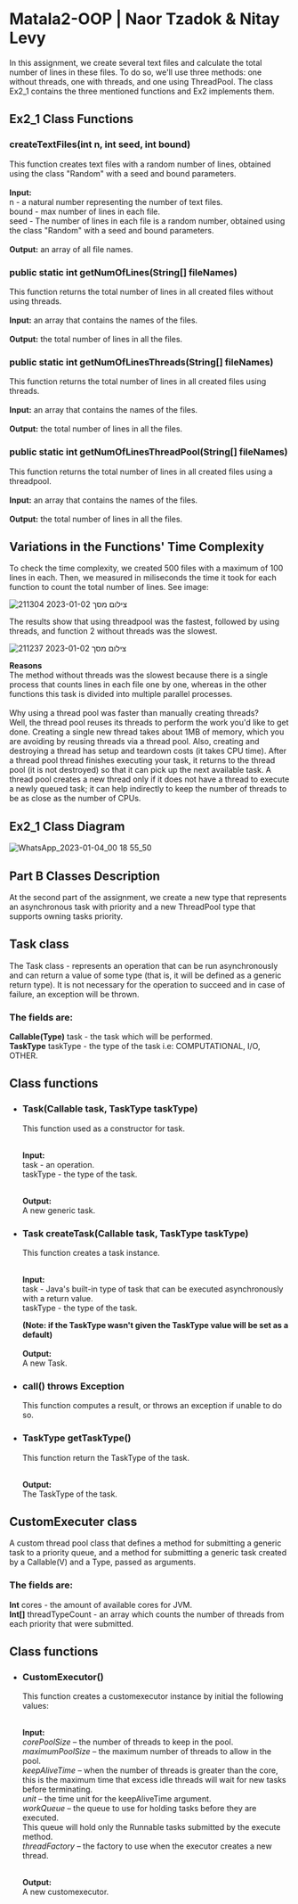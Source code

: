 # Matala2-OOP | Naor Tzadok & Nitay Levy
In this assignment, we create several text files and calculate the total number of lines in these files. To do so, we'll use three methods: one without threads, one with threads, and one using ThreadPool. The class Ex2_1 contains the three mentioned functions and Ex2 implements them.

## Ex2_1 Class Functions
### createTextFiles(int n, int seed, int bound)<br>
This function creates text files with a random number of lines, obtained using the class "Random" with a seed and bound parameters.<br><br>
**Input:**<br>
n - a natural number representing the number of text files.<br>
bound - max number of lines in each file.<br>
seed  - The number of lines in each file is a random number, obtained using the class "Random" with a seed and bound parameters.<br><br>
**Output:** an array of all file names.

### public static int getNumOfLines(String[] fileNames)<br>
This function returns the total number of lines in all created files without using threads.<br><br>
**Input:** an array that contains the names of the files.<br><br>
**Output:** the total number of lines in all the files.

### public static int getNumOfLinesThreads(String[] fileNames)<br>
This function returns the total number of lines in all created files using threads.<br><br>
**Input:** an array that contains the names of the files.<br><br>
**Output:** the total number of lines in all the files.

### public static int getNumOfLinesThreadPool(String[] fileNames)<br>
This function returns the total number of lines in all created files using a threadpool.<br><br>
**Input:** an array that contains the names of the files.<br><br>
**Output:** the total number of lines in all the files.

## Variations in the Functions' Time Complexity
To check the time complexity, we created 500 files with a maximum of 100 lines in each. Then, we measured in miliseconds the time it took for each function to count the total number of lines. See image:

![צילום מסך 2023-01-02 211304](https://user-images.githubusercontent.com/118196923/210635587-e342fee5-b83d-46e6-a7de-c7d2fb0a8e00.png)

The results show that using threadpool was the fastest, followed by using threads, and function 2 without threads was the slowest.

![צילום מסך 2023-01-02 211237](https://user-images.githubusercontent.com/118196923/210272717-842dc98b-5521-49d6-994a-c7960c549dc9.png)

**Reasons**<br>
The method without threads was the slowest because there is a single process that counts lines in each file one by one, whereas in the other functions this task is divided into multiple parallel processes.<br><br>
Why using a thread pool was faster than manually creating threads?<br>
Well, the thread pool reuses its threads to perform the work you'd like to get done. Creating a single new thread takes about 1MB of memory, which you are avoiding by reusing threads via a thread pool. Also, creating and destroying a thread has setup and teardown costs (it takes CPU time). After a thread pool thread finishes executing your task, it returns to the thread pool (it is not destroyed) so that it can pick up the next available task. A thread pool creates a new thread only if it does not have a thread to execute a newly queued task; it can help indirectly to keep the number of threads to be as close as the number of CPUs.

## Ex2_1 Class Diagram
![WhatsApp_2023-01-04_00 18 55_50](https://user-images.githubusercontent.com/118196923/210634669-1c48fcdf-744a-44cc-9896-5fd070598c63.jpg)

## Part B Classes Description
At the second part of the assignment, we create a new type that represents an asynchronous task with priority and a new ThreadPool type that supports owning tasks
priority.

## Task class
The Task class - represents an operation that can be run asynchronously and can return a value of some type (that is, it will be defined as a generic return type). It is not necessary for the operation to succeed and in case of failure, an exception will be thrown.<br>
### The fields are:<br>
**Callable(Type)**  task - the task which will be performed.<br>
**TaskType**  taskType - the type of the task i.e: COMPUTATIONAL, I/O, OTHER.


## Class functions<br>
- ### Task(Callable<Type> task, TaskType taskType)<br>
    This function used as a constructor for task. <br><br>

    **Input:**<br>
    task - an operation.<br>
    taskType - the type of the task.<br><br>

    **Output:**<br>
    A new generic task.<br>

- ### Task createTask(Callable<Type> task, TaskType taskType)<br>
    This function creates a task instance.<br><br>

    **Input:**<br>
    task - Java's built-in type of task that can be executed asynchronously with a return value.<br>
    taskType - the type of the task.<br>

    **(Note: if the TaskType wasn't given the TaskType value will be set as a default)**<br><br>
    **Output:**<br>
    A new Task.<br>


- ###  call() throws Exception<br>
    This function computes a result, or throws an exception if unable to do so.<br>

- ### TaskType getTaskType()<br>
    This function return the TaskType of the task.<br><br>

    **Output:**<br>
The TaskType of the task.<br>

## CustomExecuter class
A custom thread pool class that defines a method for submitting a generic task to a priority queue, and a method for submitting a generic task created by a
Callable(V) and a Type, passed as arguments. <br>

### The fields are:<br>
**Int**  cores - the amount of available cores for JVM.<br>
**Int[]** threadTypeCount - an array which counts the number of threads from each priority that were submitted.<br>

## Class functions<br>
- ### CustomExecutor()<br>
  This function creates a customexecutor instance by initial the following values:<br><br>
  
  **Input:**<br>
  *corePoolSize* – the number of threads to keep in the pool.<br>
  *maximumPoolSize* – the maximum number of threads to allow in the pool.<br>
  *keepAliveTime* – when the number of threads is greater than the core,<br> 
                  this is the maximum time that excess idle threads will wait for new tasks before terminating.<br>
  *unit* – the time unit for the keepAliveTime argument.<br>
  *workQueue* – the queue to use for holding tasks before they are executed.<br>
              This queue will hold only the Runnable tasks submitted by the execute method.<br>
  *threadFactory* – the factory to use when the executor creates a new thread.<br><br>

  **Output:**<br>
  A new customexecutor.<br><br>
